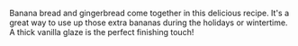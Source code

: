 Banana bread and gingerbread come together in this delicious recipe. It's a great way to use up those extra bananas during the holidays or wintertime. A thick vanilla glaze is the perfect finishing touch!
